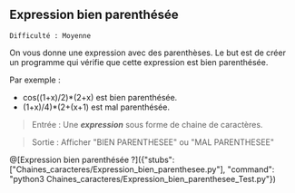 ## Expression bien parenthésée
`Difficulté : Moyenne`

On vous donne une expression avec des parenthèses. Le but est de créer un programme qui vérifie que cette expression est bien parenthésée. 

Par exemple : 
+ cos((1+x)/2)*(2+x) est bien parenthésée. 
+ (1+x)/4)*(2+(x+1) est mal parenthésée.

> Entrée : Une ***expression*** sous forme de chaine de caractères.

> Sortie : Afficher "BIEN PARENTHESEE" ou "MAL PARENTHESEE"

@[Expression bien parenthésée ?]({"stubs": ["Chaines_caracteres/Expression_bien_parenthesee.py"], "command": "python3 Chaines_caracteres/Expression_bien_parenthesee_Test.py"})
